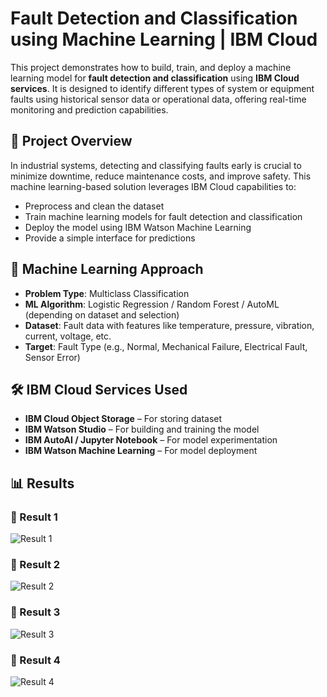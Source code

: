 # Fault Detection and Classification using Machine Learning | IBM Cloud

This project demonstrates how to build, train, and deploy a machine learning model for **fault detection and classification** using **IBM Cloud services**. It is designed to identify different types of system or equipment faults using historical sensor data or operational data, offering real-time monitoring and prediction capabilities.

## 🚀 Project Overview

In industrial systems, detecting and classifying faults early is crucial to minimize downtime, reduce maintenance costs, and improve safety. This machine learning-based solution leverages IBM Cloud capabilities to:

- Preprocess and clean the dataset
- Train machine learning models for fault detection and classification
- Deploy the model using IBM Watson Machine Learning
- Provide a simple interface for predictions

## 🧠 Machine Learning Approach

- **Problem Type**: Multiclass Classification
- **ML Algorithm**: Logistic Regression / Random Forest / AutoML (depending on dataset and selection)
- **Dataset**: Fault data with features like temperature, pressure, vibration, current, voltage, etc.
- **Target**: Fault Type (e.g., Normal, Mechanical Failure, Electrical Fault, Sensor Error)

## 🛠️ IBM Cloud Services Used

- **IBM Cloud Object Storage** – For storing dataset
- **IBM Watson Studio** – For building and training the model
- **IBM AutoAI / Jupyter Notebook** – For model experimentation
- **IBM Watson Machine Learning** – For model deployment

## 📊 Results

### 🔹 Result 1
![Result 1](images/result1.png)

### 🔹 Result 2
![Result 2](images/result2.png)

### 🔹 Result 3
![Result 3](images/result3.png)

### 🔹 Result 4
![Result 4](images/result4.png)

